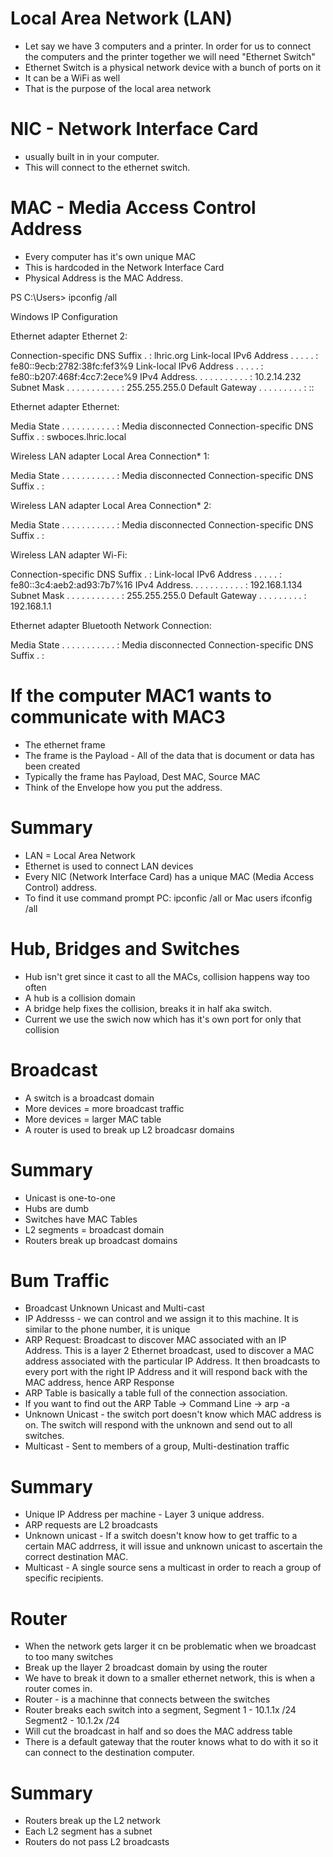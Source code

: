 # Local Area Network (LAN)
- Let say we have 3 computers and a printer. In order for us to connect the computers and the printer together we will need "Ethernet Switch"
- Ethernet Switch is a physical network device with a bunch of ports on it
- It can be a WiFi as well
- That is the purpose of the local area network

# NIC - Network Interface Card
- usually built in in your computer. 
- This will connect to the ethernet switch.

# MAC - Media Access Control Address
- Every computer has it's own unique MAC 
- This is hardcoded in the Network Interface Card
- Physical Address is the MAC Address. 

PS C:\Users> ipconfig /all

Windows IP Configuration


Ethernet adapter Ethernet 2:

   Connection-specific DNS Suffix  . : lhric.org
   Link-local IPv6 Address . . . . . : fe80::9ecb:2782:38fc:fef3%9
   Link-local IPv6 Address . . . . . : fe80::b207:468f:4cc7:2ece%9
   IPv4 Address. . . . . . . . . . . : 10.2.14.232
   Subnet Mask . . . . . . . . . . . : 255.255.255.0
   Default Gateway . . . . . . . . . : ::

Ethernet adapter Ethernet:

   Media State . . . . . . . . . . . : Media disconnected
   Connection-specific DNS Suffix  . : swboces.lhric.local

Wireless LAN adapter Local Area Connection* 1:

   Media State . . . . . . . . . . . : Media disconnected
   Connection-specific DNS Suffix  . :

Wireless LAN adapter Local Area Connection* 2:

   Media State . . . . . . . . . . . : Media disconnected
   Connection-specific DNS Suffix  . : 

Wireless LAN adapter Wi-Fi:

   Connection-specific DNS Suffix  . :
   Link-local IPv6 Address . . . . . : fe80::3c4:aeb2:ad93:7b7%16
   IPv4 Address. . . . . . . . . . . : 192.168.1.134
   Subnet Mask . . . . . . . . . . . : 255.255.255.0
   Default Gateway . . . . . . . . . : 192.168.1.1

Ethernet adapter Bluetooth Network Connection:

   Media State . . . . . . . . . . . : Media disconnected
   Connection-specific DNS Suffix  . :

# If the computer MAC1 wants to communicate with MAC3
- The ethernet frame 
- The frame is the Payload - All of the data that is document or data has been created
- Typically the frame has Payload, Dest MAC, Source MAC
- Think of the Envelope how you put the address. 

# Summary
- LAN = Local Area Network
- Ethernet is used to connect LAN devices
- Every NIC (Network Interface Card) has a unique MAC (Media Access Control) address.
- To find it use command prompt PC: ipconfic /all or Mac users ifconfig /all

# Hub, Bridges and Switches
- Hub isn't gret since it cast to all the MACs, collision happens way too often
- A hub is a collision domain
- A bridge help fixes the collision, breaks it in half aka switch.
- Current we use the swich now which has it's own port for only that collision

# Broadcast 
- A switch is a broadcast domain
- More devices = more broadcast traffic
- More devices = larger MAC table
- A router is used to break up L2 broadcasr domains


# Summary
- Unicast is one-to-one
- Hubs are dumb
- Switches have MAC Tables
- L2 segments = broadcast domain
- Routers break up broadcast domains

# Bum Traffic
- Broadcast Unknown Unicast and Multi-cast
- IP Addresss - we can control and we assign it to this machine. It is similar to the phone number, it is unique
- ARP Request: Broadcast to discover MAC associated with an IP Address. This is a layer 2 Ethernet broadcast, used to discover a MAC address associated with the particular IP Address. It then broadcasts to every port with the right IP Address and it will respond back with the MAC address, hence ARP Response
- ARP Table is basically a table full of the connection association.
- If you want to find out the ARP Table -> Command Line -> arp -a
- Unknown Unicast - the switch port doesn't know which MAC address is on. The switch will respond with the unknown and send out to all switches. 
- Multicast - Sent to members of a group, Multi-destination traffic
# Summary
- Unique IP Address per machine - Layer 3 unique address. 
- ARP requests are L2 broadcasts
- Unknown unicast - If a switch doesn't know how to get traffic to a certain MAC addrress, it will issue and unknown unicast to ascertain the correct destination MAC. 
- Multicast - A single source sens a multicast in order to reach a group of specific recipients. 


# Router
- When the network gets larger it cn be problematic when we broadcast to too many switches
- Break up the llayer 2 broadcast domain by using the router
- We have to break it down to a smaller ethernet network, this is when a router comes in. 
- Router - is a machinne that connects between the switches
- Router breaks each switch into a segment, Segment 1 - 10.1.1x /24 Segment2 - 10.1.2x /24
- Will cut the broadcast in half and so does the MAC address table
- There is a default gateway that the router knows what to do with it so it can connect to the destination computer. 

# Summary
- Routers break up the L2 network
- Each L2 segment has a subnet
- Routers do not pass L2 broadcasts


